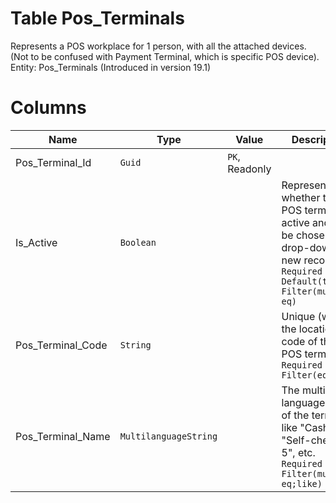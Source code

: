 # Table Pos_Terminals

Represents a POS workplace for 1 person, with all the attached devices. (Not to be confused with Payment Terminal, which is specific POS device). Entity: Pos_Terminals (Introduced in version 19.1)

# Columns

| Name | Type | Value | Description |
| - | - | - | --- |
|Pos_Terminal_Id|`Guid`|`PK`, Readonly||
|Is_Active|`Boolean`||Represents whether the POS terminal is active and can be chosen from drop-downs for new records. `Required` `Default(true)` `Filter(multi eq)` |
|Pos_Terminal_Code|`String`||Unique (within the location) code of the POS terminal. `Required` `Filter(eq;like)` |
|Pos_Terminal_Name|`MultilanguageString`||The multi-language name of the terminal, like "Cash 1", "Self-checkout 5", etc. `Required` `Filter(multi eq;like)` |
